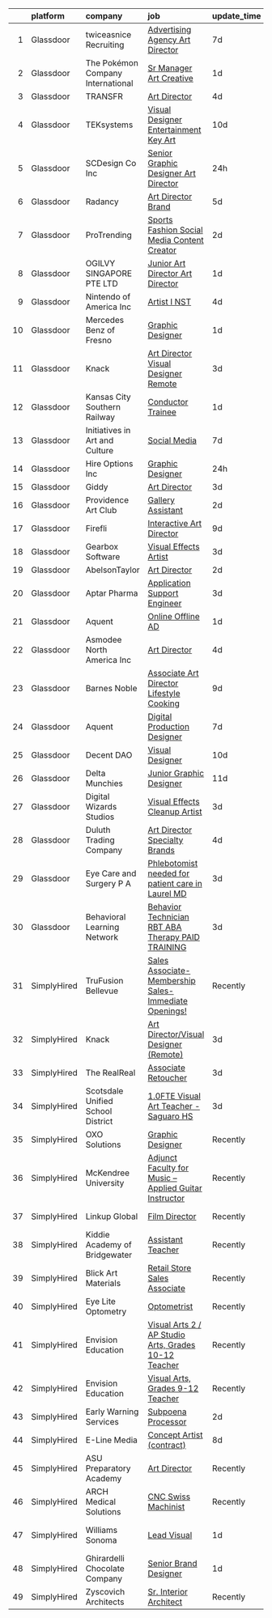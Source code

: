 

|    | platform    | company                           | job                                                                                                                                                                                                                                                                                                                                                                                                                                                                                                                                                                                                                                                                                                                                                                                                                                                                                                                                                                                                                                                                                                                                                                                                                                                                                                           | update_time   | location                  |
|---:|:------------|:----------------------------------|:--------------------------------------------------------------------------------------------------------------------------------------------------------------------------------------------------------------------------------------------------------------------------------------------------------------------------------------------------------------------------------------------------------------------------------------------------------------------------------------------------------------------------------------------------------------------------------------------------------------------------------------------------------------------------------------------------------------------------------------------------------------------------------------------------------------------------------------------------------------------------------------------------------------------------------------------------------------------------------------------------------------------------------------------------------------------------------------------------------------------------------------------------------------------------------------------------------------------------------------------------------------------------------------------------------------|:--------------|:--------------------------|
|  1 | Glassdoor   | twiceasnice Recruiting            | [Advertising Agency Art Director](https://www.glassdoor.com/partner/jobListing.htm?pos=111&ao=1110586&s=58&guid=0000018271eda1978889b5db4d97af59&src=GD_JOB_AD&t=SR&vt=w&ea=1&cs=1_7016f785&cb=1659768775433&jobListingId=1008037743719&cpc=76BDADE3D6D9A820&jrtk=3-0-1g9our8dqkuhl801-1g9our8e9itn8800-00c98e8fa3648e20--6NYlbfkN0AIiLXtwtv0BDns9BiY4ItblantFozdL6jLmLxNvS8mvn1ldsy0jlMz0zzKQLMJlE01Mg_fVyKu5_k4U0AOrK2-KBYE1oiYSgPKMhJ7BB5MjsviJVvmyBhK6_U6xHLO_PGk0yWxUXJgKwwlNwq4X7Id9IxDjc_cg1_fHiaU7oQ6Ui8lMyFnavqrhbsgu-I6rehEaNhjLkGo4-JvN4yeWcOeNbb9V3Co9jaU4X_sy0YL-fYIdMJ_NMF0qr4pKlJGpxnKHjfwb9Ek1Q7maF4IyyH4WI_DZ1V6pg-fObOwSBmS05gam9JpQUXWQIXDfwXiS0NxDKgacrFBkI3o86WPjJJVV9W9_npvi8Bh_2Av9EgTe9f7FCu2wirBFJsw68EdbNkix46bq9qR_GaBKNg7tpEsjBIYz9-GJNg-TUZXTVmKqAeeEQCI0DKr-HlNlcexZwiNcuNBvKzJjns6TToQagPgkgTMRWLshPw39QyboYHR1j-0k43c8dbiCtleBCA0vtO9wbBdqgyXEwVBGbjNDAXm)                                                                                                                                                                                                                                                                                                                                                                                                                    | 7d            | Atlanta, GA               |
|  2 | Glassdoor   | The Pokémon Company International | [Sr  Manager  Art   Creative](https://www.glassdoor.com/partner/jobListing.htm?pos=106&ao=1110586&s=58&guid=0000018271eda1978889b5db4d97af59&src=GD_JOB_AD&t=SR&vt=w&cs=1_7bbfc2c2&cb=1659768775432&jobListingId=1008053770742&cpc=56C4EA4A1A191A49&jrtk=3-0-1g9our8dqkuhl801-1g9our8e9itn8800-579e1f21924cc107--6NYlbfkN0CsgUO0V2fSZxJANSxJiftVXeq1wpG4BxYFHzXoW0hPJnnKXvOitF3aOGGKDfgwzkQdk2jlmXp09wnn9CnnJb2WVP4ytZ9SPtf_VdGPE3FDa6oTvbYjF2CJamC3aezTsVi75tMGDDynbx_NBcInGV_KpJBkZjS89MSN3wDJN_cQdh7VJXH1k-BGeiNickPnC24VhYMD7wh0TTZ9kGnYNJ0SntwP7ujWP_I-uo1yhEhpCe5c1xaJfe0t6WxPwnyTFHPXH4Gjh17AdJMWgMg0ng809K1GwBm9D7v1WgkMU5pjGbQWA1iflgCr13g6M3bgistSJ9IA94geOHwnhTRrCpJZebXVEDRFZH47keriRexpk_LNle8-4GikiV7oMSO6espROrtj_CALJx60BCdvWJxJgzLwLuBxLb381BzDpna9wqqEQO4T5RT9aLDPnNgoiCKVHW_Bue4eX_i1O1vtd4Vm84OBL05J6sbKsb9b1wEea46gidJKIthWFc4UWcFvWT9_DktOccq3Z4nLHnvxll7UpGUpkycSzqtxKIHHjll5VYi0t4X5dedD-suqm9qAaz6a5FBQZVwPP7sMcktNHQSjNkIUK7FE9bTurYIB0vnagJmrvrG9_Hhspaz4Ms28JIOt0G7t5Z7UqsjDliLXEE3NO7h0R1NnhiuE32wXKf1tzuZ5oGtESdQvHgO-HjtHca4ll-qDprcA45TiUEGvLhsYfaVsAr3jMZ36F0Oi3ioX0CNlu7KQbQYSyqAp0ywffXJcOHeIhChR9n6AbATfkZEJ6ySLN0qn-dmg74UrClIYYX-olTSAvTtr7fcsZi1wUnsrxSaH_0Nid6bK-RHoNu51TBjVpL1aL6Wge4t-l5B9K1_hxsNa214FuFjsUJDpeVbBfEc1IvVwaWl65-o9BUVN124pDmifZUSpYI_Wdqx3NA%3D%3D) | 1d            | Seattle, WA               |
|  3 | Glassdoor   | TRANSFR                           | [Art Director](https://www.glassdoor.com/partner/jobListing.htm?pos=120&ao=1136043&s=58&guid=0000018271eda1978889b5db4d97af59&src=GD_JOB_AD&t=SR&vt=w&ea=1&cs=1_2305827b&cb=1659768775434&jobListingId=1008045533677&jrtk=3-0-1g9our8dqkuhl801-1g9our8e9itn8800-6a2601c49fad31bc-)                                                                                                                                                                                                                                                                                                                                                                                                                                                                                                                                                                                                                                                                                                                                                                                                                                                                                                                                                                                                                            | 4d            | Remote                    |
|  4 | Glassdoor   | TEKsystems                        | [Visual Designer   Entertainment   Key Art](https://www.glassdoor.com/partner/jobListing.htm?pos=116&ao=1110586&s=58&guid=0000018271eda1978889b5db4d97af59&src=GD_JOB_AD&t=SR&vt=w&cs=1_69938eda&cb=1659768775433&jobListingId=1008030293023&cpc=8795CF9063CD573D&jrtk=3-0-1g9our8dqkuhl801-1g9our8e9itn8800-fc7b8478c22c26d8--6NYlbfkN0AuKz8EBO1xHDEL7V2YF9xF3dC_I9B9i-Zw2Jh8clPMK3KTieKealHQMRxLfyLBLKLSUl0pHI6PBicf-FdP95xtIUqU-XfkwwaJ5AHRHM75kOuoUSChYSjvttDZFskWyACFdYZdhll5nm6fa3y2OQ5HAj0ZlLu8Z0K0B00pkH6kDqkqV9gjaYijROsqRg0Wrg8hZ2vUOESWqF-C184loB--G08Tr4-iQ10s38aTPsUlzpHacG0yhhPN7FXVaLdKonTA4c8ut9WUYVjX0rWL3KKCtw8v0Rslx77GAV9_RKYUP5-I806l8G546jCIGoXsVPq3WBkg70eTljFK8vw-qXJqOjrHLIefrSSmYWnfnZE1YpfahF5SNSPdI34fK2Za0USIqzAfuorUXIFqjua0V4V9xbFnTt1CabOi-UBJQkgPRYxvWq9QpEooNb-eWIbOQGRe6G5x7xR_sl3lTto-8GRcwTR_wYCmUEf_qVQP7ZJfDOL9OykXQUwr3fLwZRO_ivjzWk5mKuYTN6w3p1yAQxudtPFtRshKR6F_1YcG3VVMKkvYWl7r1E9eJE90B2Zc-50-xq0r5MCnfMyz-l5s6AwB7lhEH4mn2uoEfZBdSTHGVFmQnFIzgl9uLWsVL1GjqTVgzl1N21vvH_Kab2TvT_k5zZ6UcJ8Mz4iUYWVlJ23Migll-ky3eyQXUXF7w6XAq580R5ovZNfwjsYPfGR-BLLlUmZLoRNGilm0Mtr6WsZCS9c-5I5OaS67Zr_01YlkQ76R9_whQ0GrLKekgT0vX82ZZpXuCwPo4NJSRJhq8mZ83oJRqga0rjksfODSIKjVK6X6-DOG9Hlrg6m8CYs-HflVqbvLA2fKCcxGmLMzinQxbVvsws8tcexnEGNPVTyENNB8DM6nHS3n-Axd3hrxjE3UpD2L2ePPfew%3D) | 10d           | Burbank, CA               |
|  5 | Glassdoor   | SCDesign   Co  Inc                | [Senior Graphic Designer Art Director](https://www.glassdoor.com/partner/jobListing.htm?pos=107&ao=1110586&s=58&guid=0000018271eda1978889b5db4d97af59&src=GD_JOB_AD&t=SR&vt=w&ea=1&cs=1_f91e8884&cb=1659768775432&jobListingId=1008055967805&cpc=7AD1D84939BBEEF3&jrtk=3-0-1g9our8dqkuhl801-1g9our8e9itn8800-a1f0a010ff5064ff--6NYlbfkN0Bi-g4OEguhQEx4pjzkmulzkFDPdVMQm6g82nLRMcVRUMnZUr0y5XvhYjQ6JFzliVnlnxHpKlqPPLcuQ0ydiNVEUn0SBGRvvVfl4tRz29sxcQY9FY7-VNYSEw03St3HStp6s__U0Hlx552Ot7p0DsmRQOgXqUG_KKAHBtIpocrWTqNpXI18L9vYyFWlxvgw2t_p2FGmvxAXQ86qcPRbxepHEfyk-HISDVlUsVorqxS-AOO2As1-nrqWX4IHNSxArHQJdZNA7Qei0gK6B-EZnYt1alOu-vhmamxLzEW_-FlilYCrQoqi29QIfmTCjN3OtfKOljYKc0Xz3i9QbNBeC7aRqa04X5Yd2wcN5oUHLSEr2S2I3I-InMcb654I-rkCKqgHBwNK4k0h6teFwAoyeUJpymZlOX2VWd4XgNQED69a0dOpLKJi19NtQEqrzWLn2uJ-htZGkMlghus_a_5K9r52T3zPK5c8HgSFc_jZoe_CuARhyuOBKUJJNdGydlkFlSU%3D)                                                                                                                                                                                                                                                                                                                                                                                                                                 | 24h           | Melbourne, FL             |
|  6 | Glassdoor   | Radancy                           | [Art Director   Brand](https://www.glassdoor.com/partner/jobListing.htm?pos=102&ao=1110586&s=58&guid=0000018271eda1978889b5db4d97af59&src=GD_JOB_AD&t=SR&vt=w&cs=1_49c86c14&cb=1659768775431&jobListingId=1008042110137&cpc=973E6D846143997F&jrtk=3-0-1g9our8dqkuhl801-1g9our8e9itn8800-91fc3ef525233141--6NYlbfkN0BmBivckoKIwb-7nkAIiT2NR1int7Qkje2fhghJUHqGcB2ippwtuDGZNOkv9I1xZQR2IVrya5RLwUF5KFKwJti3E6PCZfAWxgXFJwVgGC1X0F-jUnp-cPqsN6Sz00l8xpGMG1r6ZCmkW8ZV2O0jnkFfYqb78PSYhD7143aHdYmUVkWSoH6t_4s47MoQtajbziK-P61QwEUp5YzAfSB3ILF93SEV1ajRa5MY0AfcmwtIlhml3F9X_0aBmC6IftUfk_WLpR9hhY569INyXnoS4B3RyUzozI_g1GXe_KM9JZ7ZOF9EAsxzdoUyvJ6OZpzCoFZJWb7MsT1On6CJC6On0Uy70wAzn-P9P5mgXXOHkGwHuir-kAXHXUT8a0KjED1KN6ah7n3u6DrKXj7A56pyFaWYlPDIewppPVdrp6O-Ro6J7I8iQFlDgUQhlanWnaqa8Z6pzfa_Y_RBtw%3D%3D)                                                                                                                                                                                                                                                                                                                                                                                                                                                                                                        | 5d            | Chicago, IL               |
|  7 | Glassdoor   | ProTrending                       | [Sports Fashion Social Media Content Creator](https://www.glassdoor.com/partner/jobListing.htm?pos=128&ao=1136043&s=58&guid=0000018271eda1978889b5db4d97af59&src=GD_JOB_AD&t=SR&vt=w&ea=1&cs=1_38b2a6a7&cb=1659768775434&jobListingId=1008051439325&jrtk=3-0-1g9our8dqkuhl801-1g9our8e9itn8800-55d6fb6861fc5a11-)                                                                                                                                                                                                                                                                                                                                                                                                                                                                                                                                                                                                                                                                                                                                                                                                                                                                                                                                                                                             | 2d            | Remote                    |
|  8 | Glassdoor   | OGILVY SINGAPORE PTE  LTD         | [Junior Art Director   Art Director](https://www.glassdoor.com/partner/jobListing.htm?pos=130&ao=1136043&s=58&guid=0000018271eda1978889b5db4d97af59&src=GD_JOB_AD&t=SR&vt=w&cs=1_c9d03115&cb=1659768775434&jobListingId=1008054119106&jrtk=3-0-1g9our8dqkuhl801-1g9our8e9itn8800-5721367588d45454-)                                                                                                                                                                                                                                                                                                                                                                                                                                                                                                                                                                                                                                                                                                                                                                                                                                                                                                                                                                                                           | 1d            | Marina, CA                |
|  9 | Glassdoor   | Nintendo of America Inc           | [Artist I  NST ](https://www.glassdoor.com/partner/jobListing.htm?pos=129&ao=1136043&s=58&guid=0000018271eda1978889b5db4d97af59&src=GD_JOB_AD&t=SR&vt=w&cs=1_21261e61&cb=1659768775434&jobListingId=1008045411369&jrtk=3-0-1g9our8dqkuhl801-1g9our8e9itn8800-1ecfadcba2738101-)                                                                                                                                                                                                                                                                                                                                                                                                                                                                                                                                                                                                                                                                                                                                                                                                                                                                                                                                                                                                                               | 4d            | Redmond, WA               |
| 10 | Glassdoor   | Mercedes Benz of Fresno           | [Graphic Designer](https://www.glassdoor.com/partner/jobListing.htm?pos=123&ao=1136043&s=58&guid=0000018271eda1978889b5db4d97af59&src=GD_JOB_AD&t=SR&vt=w&ea=1&cs=1_315a7d7a&cb=1659768775434&jobListingId=1008053687240&jrtk=3-0-1g9our8dqkuhl801-1g9our8e9itn8800-a570e01a887ba227-)                                                                                                                                                                                                                                                                                                                                                                                                                                                                                                                                                                                                                                                                                                                                                                                                                                                                                                                                                                                                                        | 1d            | Remote                    |
| 11 | Glassdoor   | Knack                             | [Art Director Visual Designer  Remote ](https://www.glassdoor.com/partner/jobListing.htm?pos=127&ao=1136043&s=58&guid=0000018271eda1978889b5db4d97af59&src=GD_JOB_AD&t=SR&vt=w&ea=1&cs=1_ccde9b37&cb=1659768775434&jobListingId=1008048687051&jrtk=3-0-1g9our8dqkuhl801-1g9our8e9itn8800-7cce2a9e27b4da1d-)                                                                                                                                                                                                                                                                                                                                                                                                                                                                                                                                                                                                                                                                                                                                                                                                                                                                                                                                                                                                   | 3d            | Miami, FL                 |
| 12 | Glassdoor   | Kansas City Southern Railway      | [Conductor Trainee](https://www.glassdoor.com/partner/jobListing.htm?pos=109&ao=1110586&s=58&guid=0000018271eda1978889b5db4d97af59&src=GD_JOB_AD&t=SR&vt=w&ea=1&cs=1_4c801c80&cb=1659768775432&jobListingId=1008054575048&cpc=C891152315FA1AD8&jrtk=3-0-1g9our8dqkuhl801-1g9our8e9itn8800-8df5d58265cb5a49--6NYlbfkN0Cr86cjb1_JotPDkNA28EMHa2kQVB3dZ9CMWbhfesnfgTQ1l4OCvR6KLcao1CnJy9TSatHfRuOs6CEnkAqWc9pp4yKZ1iUd3jrpqjGKlE5JDxQSDdADlLL7VZBsC1FLrSFF3XODQafi4XTXo5XiUEp4NKMwvkx_TE_2IyFTZ86AYSzqOieZw5krKo_VepShSRACg3Zxug5kBv0A9rIC8CC-9PffiCATDSVnz_gKS3QuQksUiINUW3HO1z1fjf3EnlGwVEtL0KSctNG9euKt0mj6e4iLNX2Co1u1-cjiGY69LsKVd_OBdUcbfYhBGhb_THUo5fwTqLRDEe3ecHUUyqgfhPKQthRPolBONlW2QhwgiiHfeFqw0h9RZjwVl-epFvUNfVMTox9Y92AIn3283jg_s3bcbOs8uxJxbp_wH24QL6E3yMiHnihoR5JMT1iKsoT0iOyo0VqkRmh4eXV-qTfD40P3PhcEbPXeY_pGk0uyE0IO6n6Bd5sq9Q2f5uiUym0nS6g0Rc0ResRFCj9IthE_l2jgi1DSzmWZJLTbQyfNNnLOn7Utz1Hp9PJv2I22zTjmcpFCvLl9IHif5Mh6Z6ybZUQ-4qkGrQILY9VXuzrzJNYZ_M_o7BtoXllo5kYIqVqabVEVWO_CEibm_3S40i21n-8uloY4nezBgJQVeDJ9h_nZ5tPCy8BPpSJV3vB0f1A7DDo6v7OzYj5QlPWXok1aiqQPIDjVx3OrcVrv8LAWL4ITmMf9akXMIxLWJ-rqx7GgyTkjhW6Bhg5-hgUqMaEHz1Ua13FHmaGM9CAnT2OgClOf8JqP_mIA)                                                                                                                                  | 1d            | Lake Charles, LA          |
| 13 | Glassdoor   | Initiatives in Art and Culture    | [Social Media](https://www.glassdoor.com/partner/jobListing.htm?pos=115&ao=1110586&s=58&guid=0000018271eda1978889b5db4d97af59&src=GD_JOB_AD&t=SR&vt=w&cs=1_76540c89&cb=1659768775433&jobListingId=1008038477087&cpc=C63BD00756FD6F58&jrtk=3-0-1g9our8dqkuhl801-1g9our8e9itn8800-d780a1bf5ee2d11d--6NYlbfkN0DK2C-pmrF0sqrfJr4Li3c4X7YMnrkXddQXZaL_6xg-NZtklDZSx_yitR2YKcyRR0H4uL6BFbDL93vtE4T0LWgicrin5HOa4IBIBzjtPG0VigFqBsXRyTzVnEe1Haw36IRGnYbEONfjk-AJ5UP28GTGZPQTTM4dqhZySoa42D8cjoHs2Hj4Rn-thykDspXJCVttQDGbwGiH1cXXSwgQhDTh5k7yTv8FJL3p2EZ_ujI731D64qIxO_VZPZ-l_052bESdP689Xj8DTaEf4oqYOVivnm5jHET13Keam_knUX6AuGuP4UwqNZkHG1w5VUhK6SxT-H6Iq3HNW7oN_Efvsu4nzjvLtOCM54hHA6nvwB3PPF6TfHcRisfofM_sfdP257pV09qbEY7gwUI418k6ETRTZCFIB9pUKm7kRwwHbP7emr2XgJGzhsCwjlOg67B4tpdqpaen674RIik0e_Ci0U73NsvICSqzezkHiqQn4ZliXCZJZxdS5NTRHEW6v6fBGCHrb3t9rOD9QTgMa60Lbfz1SBQfQkKh6MLzoo5ICD5_yt7gem-YXAzwwNTRqVSqChI%3D)                                                                                                                                                                                                                                                                                                                                                                                              | 7d            | New York, NY              |
| 14 | Glassdoor   | Hire Options Inc                  | [Graphic Designer](https://www.glassdoor.com/partner/jobListing.htm?pos=104&ao=1110586&s=58&guid=0000018271eda1978889b5db4d97af59&src=GD_JOB_AD&t=SR&vt=w&ea=1&cs=1_c0ddefda&cb=1659768775432&jobListingId=1008056222271&cpc=8A48E7D5890B96AC&jrtk=3-0-1g9our8dqkuhl801-1g9our8e9itn8800-d920582205bcf924--6NYlbfkN0BSkpV6W62uWtr8U5Znk72fCo7t6YUAZzvHLayV4F_jQCMmq-jdC2u6h-Ch-IFvyWPwadv7XQn0jeVVzb5RGRtcQhcK-VGw0f_A8nzJowTfyEsY_fhAybLJPZuFlnUFyZJ9xxgrWIKWjhDxc-_UN0vRVhmtYXOpP4B05lmhoTgpF2tdTgaFVobFCkBIrGeaknIOia2fZjqVrq3O-UamTUgEwStu4H_bvK42jnrBHmDwEzDA56ur5169o7vSU4cyvmK5FfMUUZhp0yybU_S2gvR0E3wTh-j-2MTuXwzZUAQQHOFNXQvJLLhevXz1koqBWi9nFsTESPRTmCZ2ACJp0jgHyX2FELrorEwDYQ-kSfyQE9oCWJRwLlLhRbLBV4Pbc74QstQswTgaelsZzCo7vz38EidYllrFGZmPu1Jpbi8ozlXwMtLXrLYqyHwswS4TIgLQRXDO2a7U0Vfg7MKwebTTH4ARyC0OSlovSvAFAzDhwJnKbrHOkjsByhpjKBWmpsaCM1ipA3NBy-mpmlk0bNNW)                                                                                                                                                                                                                                                                                                                                                                                                                                   | 24h           | Remote                    |
| 15 | Glassdoor   | Giddy                             | [Art Director](https://www.glassdoor.com/partner/jobListing.htm?pos=101&ao=1110586&s=58&guid=0000018271eda1978889b5db4d97af59&src=GD_JOB_AD&t=SR&vt=w&ea=1&cs=1_7977c6db&cb=1659768775431&jobListingId=1008047346293&cpc=C49818E30565E1C5&jrtk=3-0-1g9our8dqkuhl801-1g9our8e9itn8800-98312dea081a49ba--6NYlbfkN0Cd5ZvLdai7cR0fypH5_WiGezUQesq24dbKuF0ly35yawptN0PyaNvizrYpJPhNLKLknjrtMIrNkvazec0eB_Fbw0Vehk7lFzK9mUkMTnwQ24s4ErrxQU8l0aCI54che9zuC2h0B4eTY67GvwCrv_42daEeBl4KEbz4PKvi6slMjbXQWjmLOD42uXZ7DQgzvixqpjvm_Uhu1uJHGX8XnJ3b6uZHqYFINcAryAnY8cgt3q-4vTzgTczStMzfDPbfKU7dVUwGTyKzeAVXE6QuLqjGzUVfLeOdwpqe3ziqwNcpLqewdejwR8b4QvJFszxOICPIgdhXmAw9vo5LvPuCL6tkELiSp3G8NYxVHA5xisTPDq94d-kgO9G3w2q8-zAxLb6WkQvZfuyk2yP1I2eTsX8tWuiKdw3Lc2MLdAzm7X7pCV5VN0GrMc9CUrB9IkN2mShOzwd8BVwy4Uq9mReWADrmtkIWwPjwmBDDSSDvaQEf-c9ibbxRlqITDtjW5zeIRbaKBr9aGLGPmg%3D%3D)                                                                                                                                                                                                                                                                                                                                                                                                                                           | 3d            | Austin, TX                |
| 16 | Glassdoor   | Providence Art Club               | [Gallery Assistant](https://www.glassdoor.com/partner/jobListing.htm?pos=112&ao=1110586&s=58&guid=0000018271eda1978889b5db4d97af59&src=GD_JOB_AD&t=SR&vt=w&ea=1&cs=1_024b561e&cb=1659768775433&jobListingId=1008050142707&cpc=0C139D4CAD5A6DB2&jrtk=3-0-1g9our8dqkuhl801-1g9our8e9itn8800-73f32e4500942448--6NYlbfkN0DsBOlmEAMqZtav1V1WKZO3RUElpafjggtWvxyDQ3xFSizXPSZQh0WduMabEnqfyZxmrddCfxa0hRIFbmnI1nhvXi4i0eFBVJeTQtwlZ4WWR4Nh1ToLLxxJYz8SHa-QC9LJ9NH2TAWHNl-i7hdDqS1xNqu4DgmVp__iXlzt_eChZ45yw0CMvAcBjaNn46-lhM0BusUVhTPvvTUAd0UuB978AEOtuWgr83wanN_yepPPKo9CwxYjDaJ9mdtCfIHypfvEXfppWVVC4VOAXfkE1IBhbwY6SA-qgCuRj6ETprdcRaclcMVhOZ3cIapWMkcrh4KmeRT5rcEQbOmKm024TXS53Jf_9zEmQ05WHKC1HO6NV6qwg7nx3r8gvP8zkFmYUABrDm7x7KAbrlxi86ta5eH4OM2tKMqfpQV1nkJPHveOd7bG8_Stva1zqKdsBlPhgaXP5pRVQsW7yQEVQ7YLoErvuBC-KIkLc1iQt1xoLj-hFFdRLmLw5mvJ3R-rf7g1Ry0%3D)                                                                                                                                                                                                                                                                                                                                                                                                                                                    | 2d            | Providence, RI            |
| 17 | Glassdoor   | Firefli                           | [Interactive Art Director](https://www.glassdoor.com/partner/jobListing.htm?pos=103&ao=1110586&s=58&guid=0000018271eda1978889b5db4d97af59&src=GD_JOB_AD&t=SR&vt=w&ea=1&cs=1_8d50f210&cb=1659768775432&jobListingId=1008033278188&cpc=AF1E4A3695F490BE&jrtk=3-0-1g9our8dqkuhl801-1g9our8e9itn8800-d5a53768bf1f85b8--6NYlbfkN0DdNONLqhA8z6QrX6vw37qu8cGScUjPKwqVQr3YAsb4-4kNYp2ihaw9IWfOmOCvFUi8IEVx5HjLXs9y5W7kTAJJbVsFJ2RNwFW6wzLXQ-G_LQdlkmiTC9Cub54LydKtejcO4j01gmVMdfFxDoNBJY2BFjrs6YiDPHXEljHo7EqtZpkFKZr6Sls75OQfwYGe7LnHY2jy3fwWpXfwfv2EyxXf61QzLjdzaMH0W-EyF3lZ9c5ACLs-gmKA6p0T8WcD76pxmkSC1taxS63U2MPCcYORPWjI-2mxajglWU-jWOqGbBBdq9bKdO4aAaMEWeLFbScLFPW5em_luc8cghrTDBvZMewkyYbp1bbusI3Q1vghmAWTzHnWdSBxtYd5wWP5rU8tsJ02YLHGjqEc-nammeZFwdZFMlaqiHeGQHd9Spwsz2FSYyDqZ-CtSHfoHXqxW1ZgJ-K9JUjHFbQgFA4AbRK6jPlxKHrrcfMcFDYqyndhCaeamU08kD_18MsB9WOKM8IIEH9mFQt3Qw%3D%3D)                                                                                                                                                                                                                                                                                                                                                                                                                               | 9d            | Remote                    |
| 18 | Glassdoor   | Gearbox Software                  | [Visual Effects Artist](https://www.glassdoor.com/partner/jobListing.htm?pos=121&ao=1136043&s=58&guid=0000018271eda1978889b5db4d97af59&src=GD_JOB_AD&t=SR&vt=w&ea=1&cs=1_3f4709df&cb=1659768775434&jobListingId=1008046736249&jrtk=3-0-1g9our8dqkuhl801-1g9our8e9itn8800-e2dbd4b4cea587a5-)                                                                                                                                                                                                                                                                                                                                                                                                                                                                                                                                                                                                                                                                                                                                                                                                                                                                                                                                                                                                                   | 3d            | Frisco, TX                |
| 19 | Glassdoor   | AbelsonTaylor                     | [Art Director](https://www.glassdoor.com/partner/jobListing.htm?pos=125&ao=1136043&s=58&guid=0000018271eda1978889b5db4d97af59&src=GD_JOB_AD&t=SR&vt=w&cs=1_dcc98a3c&cb=1659768775434&jobListingId=1008050362089&jrtk=3-0-1g9our8dqkuhl801-1g9our8e9itn8800-668acfc501f37127-)                                                                                                                                                                                                                                                                                                                                                                                                                                                                                                                                                                                                                                                                                                                                                                                                                                                                                                                                                                                                                                 | 2d            | Remote                    |
| 20 | Glassdoor   | Aptar Pharma                      | [Application Support Engineer](https://www.glassdoor.com/partner/jobListing.htm?pos=108&ao=1110586&s=58&guid=0000018271eda1978889b5db4d97af59&src=GD_JOB_AD&t=SR&vt=w&ea=1&cs=1_0ad7217c&cb=1659768775432&jobListingId=1008047886418&cpc=155EB9D5185558AF&jrtk=3-0-1g9our8dqkuhl801-1g9our8e9itn8800-bbaca3f54d05b381--6NYlbfkN0Bmyzgb-cUJuHpMawDWIca-gl-N31w12EdWXT8kQpakt9MymqAlPqYdwacf-zOOD5avc4RgKh6UsiGFdlmRdvxNFp_01_ye6hn5vL99WVR9sd1asTKuS-Xu9YAlcLohDGpxNjhoxgCAoqUBVqiBCx2diZ2OIs3LKFPjq8cGE50mDNOQ7PPh46HpjRl1qCI9W4ZQ4Qf4Iky49L6Ey8Sn3-zSpdNCb5FW3LyA6no-DOBKG4Og9qxcxd2La81pOZEICqNgfEkhH2JeWkYpMpD2m3WLhs64l0WQVUr9ZH2oI_-dJw5sYN6CD1KTymPA7M_kb0i2vM6Mr0Z1rP3dKISvFz4_rE8jgRZUiP_H8TA6qVphOTaFoBu8rULyTzijt2WGEm947hxwAONl6qpJNnlRKOOpeV82wb1Rb3mwDp2HA2_pAmN0MnOeP_UUZwd8CMFRqkudWTlJMuEtkXj79EBl7W6bXAhuRHuYVR40RYpo0jxoOWMyQR-3jSAnVKIm2zZqBuI3KQoB2BWHaA%3D%3D)                                                                                                                                                                                                                                                                                                                                                                                                                           | 3d            | Remote                    |
| 21 | Glassdoor   | Aquent                            | [Online   Offline AD](https://www.glassdoor.com/partner/jobListing.htm?pos=117&ao=1110586&s=58&guid=0000018271eda1978889b5db4d97af59&src=GD_JOB_AD&t=SR&vt=w&cs=1_71b832be&cb=1659768775433&jobListingId=1008053369833&cpc=FAE5E775D180B2FB&jrtk=3-0-1g9our8dqkuhl801-1g9our8e9itn8800-7895a40473530612--6NYlbfkN0DMrcEu7yrtATojKJA7cEzGQ3FdRGWLh0CZQInL4ECGI9gD0Wolx9R2v-Aex0-GK04nfmN5RyoghJKBNkROXtn5k7WeRYhWtkOc1Mp88D_9-vITKf1FKNA7M7_3yg8a1kFUCG46OVvFEb4vD4nnay1v5ZCFvxO4diFKi_RObbB7C6EUrQBnoAJRuUe94YjKV1sj0gXur4WP58RMilLa6bttrRoLhRRRCtYhSph8RZsp8jUeUbVcuNZe3MV2kAQW-RGpZ0XBF3cD0fKUdRctqrfD9bH-CjG4PV5Piae050ZtMafNWJQi3B3H_CH4DfKz935ANoXpjKNNCdH4i99ok5m5xtjUz_lv1HwTYTy5RqnuM5ZGozR2TcV7Lxjj9TMb6afnNFHES7GzDEEzemiVO1J_oAe9hcjR1d7qw1hTBMvcYU6ebG7kLzCk7kX-NcQWCTd53nodxRLYdNKvcMzruOg5)                                                                                                                                                                                                                                                                                                                                                                                                                                                                                                     | 1d            | New York, NY              |
| 22 | Glassdoor   | Asmodee North America Inc         | [Art Director](https://www.glassdoor.com/partner/jobListing.htm?pos=122&ao=1136043&s=58&guid=0000018271eda1978889b5db4d97af59&src=GD_JOB_AD&t=SR&vt=w&ea=1&cs=1_24d3cfed&cb=1659768775434&jobListingId=1008045161728&jrtk=3-0-1g9our8dqkuhl801-1g9our8e9itn8800-8e3230ff004572fd-)                                                                                                                                                                                                                                                                                                                                                                                                                                                                                                                                                                                                                                                                                                                                                                                                                                                                                                                                                                                                                            | 4d            | Remote                    |
| 23 | Glassdoor   | Barnes   Noble                    | [Associate Art Director  Lifestyle   Cooking](https://www.glassdoor.com/partner/jobListing.htm?pos=110&ao=1110586&s=58&guid=0000018271eda1978889b5db4d97af59&src=GD_JOB_AD&t=SR&vt=w&cs=1_3e3e8289&cb=1659768775432&jobListingId=1008034660418&cpc=9DC6E4D8324653EE&jrtk=3-0-1g9our8dqkuhl801-1g9our8e9itn8800-c5f3e943a92db8c0--6NYlbfkN0BTGlf9l1TW_5DkIhj-9VcTeTfeQWKelijuma6Iy6u_pPL5Fa8PH8vSW2vhwi6diWYEEFuIhjAqAZ-K5CwCpkagmg9GKe61UV_DUxFbC9cSB1krYdrtnGQ4oeWXU-q9tAcNcRVfdH-lywA5Jjf5WJzaYKAaNvNrZ4KmBvf3Uy4oY5EP2UP-CM5VD4u9H3J4kEtQ4VDT6G1GBmLnltBE7DLeeo_Wfb8LwhyJk8Jdtwd5x0wInhNvI380wssZ59Zk30yzaR9JyAuh3ELfCKNCh_8E0bAlL9wAjX-oqFzFHQFFbxpQKltTofY9R2INnoA1BCSPZ0zyKlMoIF9a3HRSsE-wzIwZrCei0Cng9AFbmGMCdYL4virLd6b4q4OW95RZeRfFZf_t3JLAwFH3YyTIQrNczSuf3PcOrJequt4Reyu9HYHiO0eXh5ZWQb5-khhtMl55kzvMw2aTt78Sj4g0cpnAls879Bdb9kwNCyVbYaSHBAgXp1jWPkeFLXxuEGf3uM1qnV6dCfyQfvAyoU_GEt1z9A_ofp2z0mpns0FsYgqmGQ%3D%3D)                                                                                                                                                                                                                                                                                                                                                                                 | 9d            | New York, NY              |
| 24 | Glassdoor   | Aquent                            | [Digital Production Designer](https://www.glassdoor.com/partner/jobListing.htm?pos=118&ao=1110586&s=58&guid=0000018271eda1978889b5db4d97af59&src=GD_JOB_AD&t=SR&vt=w&cs=1_febdfd3a&cb=1659768775433&jobListingId=1008038667246&cpc=2CAED5C921A5F994&jrtk=3-0-1g9our8dqkuhl801-1g9our8e9itn8800-9fd33d793e98ee79--6NYlbfkN0DMrcEu7yrtATojKJA7cEzGQ3FdRGWLh0CZQInL4ECGI9gD0Wolx9R2EDT7B77c2cQC_n058RAr6Z-T1ZvHBGLNOg9RuxyuvnXMR44rD0vOBvD98NA89S0_fqUf_QvebPaEUcEpyR71mu3ANugTbMkiEKNZmZlH4jVL5nZ8Z16JCpTPZOD39JF0GAn1tXXp_PdJDARl3ZQddnBbHigIWkk_F82qrqD5_4ZQx6ikOsThuU3lIVRoEWzSQjoFQ0seHyD2RUBvaxuc-rGlZ8mYpIR78vVJnjzwjRJ9MYSB6_i7ph7cYcX9F3uYAIfQAiMmf4RfFnWVqHC85uEi2oB0HwXYbAgFX89ygttWmMVf_LbAcOEad2r5f7TPDu5vkf4fnFay4I6q3XbIUV9HJh4NFCJgF_dcsqYm_-IAhlx1Oaxycty5PBNiYSKGKAN995XfFjFrrP6PPMwUeg%3D%3D)                                                                                                                                                                                                                                                                                                                                                                                                                                                                                                 | 7d            | Remote                    |
| 25 | Glassdoor   | Decent DAO                        | [Visual Designer](https://www.glassdoor.com/partner/jobListing.htm?pos=126&ao=1136043&s=58&guid=0000018271eda1978889b5db4d97af59&src=GD_JOB_AD&t=SR&vt=w&ea=1&cs=1_ef3c0613&cb=1659768775434&jobListingId=1008032076977&jrtk=3-0-1g9our8dqkuhl801-1g9our8e9itn8800-9bc1f65e488aaac8-)                                                                                                                                                                                                                                                                                                                                                                                                                                                                                                                                                                                                                                                                                                                                                                                                                                                                                                                                                                                                                         | 10d           | Remote                    |
| 26 | Glassdoor   | Delta Munchies                    | [Junior Graphic Designer](https://www.glassdoor.com/partner/jobListing.htm?pos=124&ao=1136043&s=58&guid=0000018271eda1978889b5db4d97af59&src=GD_JOB_AD&t=SR&vt=w&ea=1&cs=1_d19b8853&cb=1659768775434&jobListingId=1008028760297&jrtk=3-0-1g9our8dqkuhl801-1g9our8e9itn8800-93db135d2b25cbdc-)                                                                                                                                                                                                                                                                                                                                                                                                                                                                                                                                                                                                                                                                                                                                                                                                                                                                                                                                                                                                                 | 11d           | Remote                    |
| 27 | Glassdoor   | Digital Wizards Studios           | [Visual Effects Cleanup Artist](https://www.glassdoor.com/partner/jobListing.htm?pos=119&ao=1136043&s=58&guid=0000018271eda1978889b5db4d97af59&src=GD_JOB_AD&t=SR&vt=w&ea=1&cs=1_39be27b4&cb=1659768775434&jobListingId=1008047312634&jrtk=3-0-1g9our8dqkuhl801-1g9our8e9itn8800-ee6cf7d9fba83118-)                                                                                                                                                                                                                                                                                                                                                                                                                                                                                                                                                                                                                                                                                                                                                                                                                                                                                                                                                                                                           | 3d            | Remote                    |
| 28 | Glassdoor   | Duluth Trading Company            | [Art Director   Specialty Brands](https://www.glassdoor.com/partner/jobListing.htm?pos=105&ao=1110586&s=58&guid=0000018271eda1978889b5db4d97af59&src=GD_JOB_AD&t=SR&vt=w&ea=1&cs=1_246a8a4d&cb=1659768775432&jobListingId=1008043148639&cpc=A0032DE20586B9BD&jrtk=3-0-1g9our8dqkuhl801-1g9our8e9itn8800-f2a6db8dc1d0134f--6NYlbfkN0DltJNQBctKNkp1baUS_Cs55O8gwx67seRiCiqBhvKD8S1wQ8QlaRzvKUT_dD0DIpzJXAt1VBppY2Fei0cWlzSZEhQGnr04qtydWTHym_j8rMHcWNz4ImAHlk_nd2HRkDocI3cWKOq37hcNESlrYHShmNf0wjatrYH5-usi-oLKQv-g6BtWaZrf4Sch3KDClORf4crNbwYfcajppP74wT9p0K2hYDspTZXYNn6KTpb204ORuoXCaieMo03kXCvxV_nYpYqDHkoIc0Nf5bsubY3zNwP1t7oCUO-CHI215F9PE4DnoaEiujNJkUrP7JY46LwXtTy2zlU155SqPD5MH6DuwycCvNBveL02sUFDkjizkKqr-naE8x65fa4TGp-n1aDXN-jcMdpueSXJ405g8Ylw8o-mwdNXlJcIJit9ppeAdUWg5iO5bfpevPvgRwBwKUpKKmo8BhBv0ks3-KwR67svgWZmnc4JNTSEkKuJ6b0EtqCCM0xB0XiNV7cbJmmuKdQiE7zT-wgqngcLjjejcPjMdzXAelT_8IVxYHjUaEWFsw%3D%3D)                                                                                                                                                                                                                                                                                                                                                                                        | 4d            | Mount Horeb, WI           |
| 29 | Glassdoor   | Eye Care and Surgery  P A         | [Phlebotomist needed for patient care in Laurel  MD](https://www.glassdoor.com/partner/jobListing.htm?pos=114&ao=1110586&s=58&guid=0000018271eda1978889b5db4d97af59&src=GD_JOB_AD&t=SR&vt=w&ea=1&cs=1_9791f4ca&cb=1659768775433&jobListingId=1008048280716&cpc=1160948BCBA38B5B&jrtk=3-0-1g9our8dqkuhl801-1g9our8e9itn8800-2104b529e0888f82--6NYlbfkN0CdPDuyansTP3EZGGvKaW_00-P22hlTEQD-pOM3Qib1DNWESSJNVdL_tRaDlWdEvMRksU92H-2zhGz4WUSFEMNF_3DwkgvR5KYw7SLuSL64K-x_iR0iwz76YsI2CU3PWR9iVKTr0fM1574pvPDSA9R4G_fIFJw4itgzYdGoznNssuINUNGVz0hD6IToTdeP6ba-HS_q0sidWgFFWkspNRAhedf2UBdFKJTLr5KdUHD8eIeuQ7FAsw892HlTAoy9DKzfYzSZH03We-tJJ0Q4LyzrWkr77Cbe6p0AVWjDv2yM6WpaTJHYz0shG38Vkv0GgwP8yumFKOLFW7kh64Da_kXYI_6POi34IgXOZMT6cADBG8b26e-G7IK51hSs0_WXYoTco8Ntw9OCcif4CxwpAb8dGNguWPNnpV-4JMCK9LE3wpgmtMqYz7BoPZ165m7J5QeEhu9BerXgTsVQjx9tc_-g_1oogukpHN0hAbNDtj9acqqGdFW8TpO7wMBvDd_kQnc%3D)                                                                                                                                                                                                                                                                                                                                                                                                                   | 3d            | Laurel, MD                |
| 30 | Glassdoor   | Behavioral Learning Network       | [Behavior Technician  RBT    ABA Therapy  PAID TRAINING ](https://www.glassdoor.com/partner/jobListing.htm?pos=113&ao=1110586&s=58&guid=0000018271eda1978889b5db4d97af59&src=GD_JOB_AD&t=SR&vt=w&ea=1&cs=1_363f8285&cb=1659768775433&jobListingId=1008047224047&cpc=FB7E4A1762AE5BEC&jrtk=3-0-1g9our8dqkuhl801-1g9our8e9itn8800-0de3be6ff58bb7cc--6NYlbfkN0BQE6IUdLmxdSVmjvaFdChP9HkhqHO4gApQsSJh6jhwFoR91h_tj3oU0vPN9yOR2uNYZ5jyhTymdd2_h8RL5PpQrMmMGfWGGp2dUFrckq_ui3SXXhlBY_SFg3yCclcY-T5Be5cfJPXADb_Ubetxzth6yqzaU6AQjdrJjLlIu9wBUMcMRuXhOgFGvfu8PVrQQJy_L9WAbgGF0ZTRZ9RgI6K1RF6-b3g1naT81U2zl5XIfhwXU5Xcqr0gqueJnHmlEKvNHRDwAx-2xIW1Jndu7mYS3wCe5RCTm2tcwjj7DLGRrOCnabgc3AENByvagfMHrFGSgqlw2cmu8lEX10Eg_1AW72vA0nEChsC5H8RZHaOHx41VlqiXq_v5xmNUFk7zhnRjgQHqxNXLFXmPT72i7mI9ZmyiJ5fBSf_CocEnDXenvYDalzV0pL2NblZZkEW3VyEA7C3TD2gTBfOvy5Wd9ZoaB3DciXWWsEjpF1Im4uIeP7Iml0Sq2VXybrqwf3u_nxZu76zshN5Es0-rvfN6N4BVNBmSHZONeCDsvd--8jLcdg%3D%3D)                                                                                                                                                                                                                                                                                                                                                                | 3d            | Portland, OR              |
| 31 | SimplyHired | TruFusion Bellevue                | [Sales Associate- Membership Sales- Immediate Openings!](https://www.simplyhired.com/job/UHGI2J4Vznr5TtWNvQ0GcJIlWeXs3UGieXvqAVl7vx287aEI_Sc83A?q=visual+art)                                                                                                                                                                                                                                                                                                                                                                                                                                                                                                                                                                                                                                                                                                                                                                                                                                                                                                                                                                                                                                                                                                                                                 | Recently      | Bellevue, WA              |
| 32 | SimplyHired | Knack                             | [Art Director/Visual Designer (Remote)](https://www.simplyhired.com/job/yyTKdrj0Pgmc3Qsf4x9pBYi3cg18vRK4lbgw45QawM2w_snQf74NiA?q=visual+art)                                                                                                                                                                                                                                                                                                                                                                                                                                                                                                                                                                                                                                                                                                                                                                                                                                                                                                                                                                                                                                                                                                                                                                  | 3d            | Miami, FL                 |
| 33 | SimplyHired | The RealReal                      | [Associate Retoucher](https://www.simplyhired.com/job/Q-V5vFjquahzAZCghDX1vhhkWmpo-CzBXsPF-4fL8HGiYXrO5cQnkw?q=visual+art)                                                                                                                                                                                                                                                                                                                                                                                                                                                                                                                                                                                                                                                                                                                                                                                                                                                                                                                                                                                                                                                                                                                                                                                    | 3d            | Phoenix, AZ               |
| 34 | SimplyHired | Scotsdale Unified School District | [1.0FTE Visual Art Teacher - Saguaro HS](https://www.simplyhired.com/job/JTK7hB6PAi-ThqRPpFqyl0IxKzRm6FZ-I5TI8esAvapQPui105Sk_g?q=visual+art)                                                                                                                                                                                                                                                                                                                                                                                                                                                                                                                                                                                                                                                                                                                                                                                                                                                                                                                                                                                                                                                                                                                                                                 | 3d            | Scottsdale, AZ            |
| 35 | SimplyHired | OXO Solutions                     | [Graphic Designer](https://www.simplyhired.com/job/BXUyWLRJM5GqlXxmpwBw-g_A_qs7M6-f7IDZTvQqqHxFROKtKw3p1Q?q=visual+art)                                                                                                                                                                                                                                                                                                                                                                                                                                                                                                                                                                                                                                                                                                                                                                                                                                                                                                                                                                                                                                                                                                                                                                                       | Recently      | Adobe, AZ                 |
| 36 | SimplyHired | McKendree University              | [Adjunct Faculty for Music – Applied Guitar Instructor](https://www.simplyhired.com/job/G7C8qczb_62k8-cgGHWoUDuOd89dlN43fxdpfs-c0rm75aFfN4Sacw?q=visual+art)                                                                                                                                                                                                                                                                                                                                                                                                                                                                                                                                                                                                                                                                                                                                                                                                                                                                                                                                                                                                                                                                                                                                                  | Recently      | Lebanon, IL               |
| 37 | SimplyHired | Linkup Global                     | [Film Director](https://www.simplyhired.com/job/MiFKWYVBUur-8SborNLUHP3eMjLzGQyzUjskR0LYmdbjKGpNdMAwFw?q=visual+art)                                                                                                                                                                                                                                                                                                                                                                                                                                                                                                                                                                                                                                                                                                                                                                                                                                                                                                                                                                                                                                                                                                                                                                                          | Recently      | Los Angeles, CA           |
| 38 | SimplyHired | Kiddie Academy of Bridgewater     | [Assistant Teacher](https://www.simplyhired.com/job/vARPK6YtgeaH25gtXwIrQ8TFAhHvW19E9Cf9IyC0NUJWL70AbmXJ8g?q=visual+art)                                                                                                                                                                                                                                                                                                                                                                                                                                                                                                                                                                                                                                                                                                                                                                                                                                                                                                                                                                                                                                                                                                                                                                                      | Recently      | Bridgewater, NJ           |
| 39 | SimplyHired | Blick Art Materials               | [Retail Store Sales Associate](https://www.simplyhired.com/job/UGfXgITeFExp90ES8KCAfIL1a_tcVBCZ6yd2Js3r1v0XEIIiMUtpsw?q=visual+art)                                                                                                                                                                                                                                                                                                                                                                                                                                                                                                                                                                                                                                                                                                                                                                                                                                                                                                                                                                                                                                                                                                                                                                           | Recently      | Tempe, AZ +50 locations   |
| 40 | SimplyHired | Eye Lite Optometry                | [Optometrist](https://www.simplyhired.com/job/0_TW_YFDN9emSWrimB0stpZqij5FSIis7kSF7mByOTwEbde_yN2pWA?q=visual+art)                                                                                                                                                                                                                                                                                                                                                                                                                                                                                                                                                                                                                                                                                                                                                                                                                                                                                                                                                                                                                                                                                                                                                                                            | Recently      | Los Altos, CA             |
| 41 | SimplyHired | Envision Education                | [Visual Arts 2 / AP Studio Arts, Grades 10-12 Teacher](https://www.simplyhired.com/job/PfK_nRqkoxHsekLhq0uLAAgFX95G5tAE0ZEVg5sf2EJGb8VTB1sqCg?q=visual+art)                                                                                                                                                                                                                                                                                                                                                                                                                                                                                                                                                                                                                                                                                                                                                                                                                                                                                                                                                                                                                                                                                                                                                   | Recently      | San Francisco, CA         |
| 42 | SimplyHired | Envision Education                | [Visual Arts, Grades 9-12 Teacher](https://www.simplyhired.com/job/fzX7k8nY9akYsVcaFhhnsD9Ppo0r-PYvYwUyu8Zz_aKHVKDFWEry8Q?q=visual+art)                                                                                                                                                                                                                                                                                                                                                                                                                                                                                                                                                                                                                                                                                                                                                                                                                                                                                                                                                                                                                                                                                                                                                                       | Recently      | San Francisco, CA         |
| 43 | SimplyHired | Early Warning Services            | [Subpoena Processor](https://www.simplyhired.com/job/rzWKj4VuLMXJkv1-EOKgG65X_jF1XHvsWpEmF-exhIUQFvC_kOBHqg?q=visual+art)                                                                                                                                                                                                                                                                                                                                                                                                                                                                                                                                                                                                                                                                                                                                                                                                                                                                                                                                                                                                                                                                                                                                                                                     | 2d            | Scottsdale, AZ            |
| 44 | SimplyHired | E-Line Media                      | [Concept Artist (contract)](https://www.simplyhired.com/job/fBxECRGGKLQbVs3eMkqbbxRfrW1pNkMtW1i1SfCVN2u4F8CSWRYMvA?q=visual+art)                                                                                                                                                                                                                                                                                                                                                                                                                                                                                                                                                                                                                                                                                                                                                                                                                                                                                                                                                                                                                                                                                                                                                                              | 8d            | Phoenix, AZ               |
| 45 | SimplyHired | ASU Preparatory Academy           | [Art Director](https://www.simplyhired.com/job/vLWG0CJmgZRRolAOrAJGkDkMzBWmBf9j6sbibO5z8-rypQRDR14teg?q=visual+art)                                                                                                                                                                                                                                                                                                                                                                                                                                                                                                                                                                                                                                                                                                                                                                                                                                                                                                                                                                                                                                                                                                                                                                                           | Recently      | Tempe, AZ                 |
| 46 | SimplyHired | ARCH Medical Solutions            | [CNC Swiss Machinist](https://www.simplyhired.com/job/NbODru8ntp20cxRck5kICur7RX-AuscyijRH_J4ltu7fg3oIpOmGuw?q=visual+art)                                                                                                                                                                                                                                                                                                                                                                                                                                                                                                                                                                                                                                                                                                                                                                                                                                                                                                                                                                                                                                                                                                                                                                                    | Recently      | Seabrook, NH              |
| 47 | SimplyHired | Williams Sonoma                   | [Lead Visual](https://www.simplyhired.com/job/goMZmJmqkgXydD5rRv_PU8p9anE4xVayN6xdYxLM8eujXaPv8ooXGg?q=visual+art)                                                                                                                                                                                                                                                                                                                                                                                                                                                                                                                                                                                                                                                                                                                                                                                                                                                                                                                                                                                                                                                                                                                                                                                            | 1d            | Phoenix, AZ +18 locations |
| 48 | SimplyHired | Ghirardelli Chocolate Company     | [Senior Brand Designer](https://www.simplyhired.com/job/INZj1RwZuVtR5dWO0moJTYfQh93qPwaJ9-z_GSOgfq0IwO3ogwHI5g?q=visual+art)                                                                                                                                                                                                                                                                                                                                                                                                                                                                                                                                                                                                                                                                                                                                                                                                                                                                                                                                                                                                                                                                                                                                                                                  | 1d            | San Leandro, CA           |
| 49 | SimplyHired | Zyscovich Architects              | [Sr. Interior Architect](https://www.simplyhired.com/job/T7oet47aCOFHKQsEghPBtusux2cJdi0zmkul-G67QosaeOLXQtvx5Q?q=visual+art)                                                                                                                                                                                                                                                                                                                                                                                                                                                                                                                                                                                                                                                                                                                                                                                                                                                                                                                                                                                                                                                                                                                                                                                 | Recently      | Miami, FL                 |